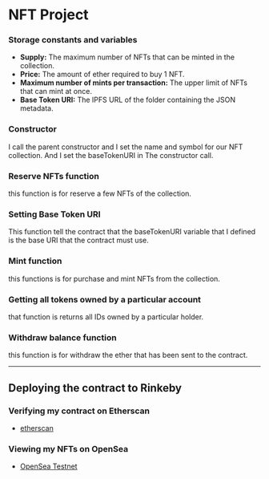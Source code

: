 # NFT Project


### Storage constants and variables
<ul>
  <li><b>Supply:</b> The maximum number of NFTs that can be minted in the collection.</li>
  <li><b>Price:</b> The amount of ether required to buy 1 NFT.</li>
  <li><b>Maximum number of mints per transaction:</b> The upper limit of NFTs that can mint at once.</li>
  <li><b>Base Token URI:</b> The IPFS URL of the folder containing the JSON metadata.</li>
</ul>

### Constructor
 
I call the parent constructor and I set the name and symbol for our NFT collection.
And I set the baseTokenURI in The constructor call.

### Reserve NFTs function

this function is for reserve a few NFTs of the collection.

### Setting Base Token URI

This function tell the contract that the baseTokenURI variable that I defined is the base URI that the contract must use. 

### Mint function

  this functions is for purchase and mint NFTs from the collection.

### Getting all tokens owned by a particular account

that function is returns all IDs owned by a particular holder. 

### Withdraw balance function

this function is for withdraw the ether that has been sent to the contract.

---

## Deploying the contract to Rinkeby



### Verifying my contract on Etherscan

- [etherscan](https://rinkeby.etherscan.io/address/0x1a418a2a2459AC287BB1D2fAD2f536585Cc96b9D)

### Viewing my NFTs on OpenSea

- [OpenSea Testnet](https://testnets.opensea.io/collection/nft-maarouf-nl6s4rhqoz)
